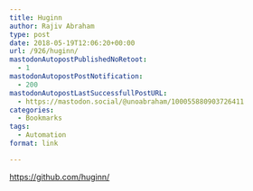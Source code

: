 ```yaml
---
title: Huginn
author: Rajiv Abraham
type: post
date: 2018-05-19T12:06:20+00:00
url: /926/huginn/
mastodonAutopostPublishedNoRetoot:
  - 1
mastodonAutopostPostNotification:
  - 200
mastodonAutopostLastSuccessfullPostURL:
  - https://mastodon.social/@unoabraham/100055880903726411
categories:
  - Bookmarks
tags:
  - Automation
format: link

---
```

<https://github.com/huginn/>